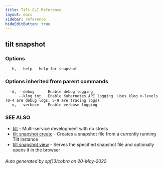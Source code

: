 ```yaml
---
title: Tilt CLI Reference
layout: docs
sidebar: reference
hideEditButton: true
---
```

## tilt snapshot



### Options

```
  -h, --help   help for snapshot
```

### Options inherited from parent commands

```
  -d, --debug      Enable debug logging
      --klog int   Enable Kubernetes API logging. Uses klog v-levels (0-4 are debug logs, 5-9 are tracing logs)
  -v, --verbose    Enable verbose logging
```

### SEE ALSO

* [tilt](tilt.html)	 - Multi-service development with no stress
* [tilt snapshot create](tilt_snapshot_create.html)	 - Creates a snapshot file from a currently running Tilt instance
* [tilt snapshot view](tilt_snapshot_view.html)	 - Serves the specified snapshot file and optionally opens it in the browser

###### Auto generated by spf13/cobra on 20-May-2022
